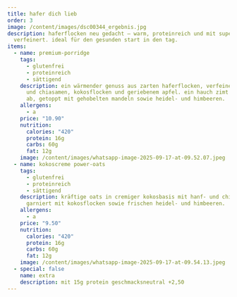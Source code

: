 ```yaml
---
title: hafer dich lieb
order: 3
image: /content/images/dsc00344_ergebnis.jpg
description: haferflocken neu gedacht – warm, proteinreich und mit superfoods
  verfeinert. ideal für den gesunden start in den tag.
items:
  - name: premium-porridge
    tags:
      - glutenfrei
      - proteinreich
      - sättigend
    description: ein wärmender genuss aus zarten haferflocken, verfeinert mit hanf-
      und chiasamen, kokosflocken und geriebenem apfel. ein hauch zimt rundet
      ab, getoppt mit gehobelten mandeln sowie heidel- und himbeeren.
    allergens:
      - a
    price: "10.90"
    nutrition:
      calories: "420"
      protein: 16g
      carbs: 60g
      fat: 12g
    image: /content/images/whatsapp-image-2025-09-17-at-09.52.07.jpeg
  - name: kokoscreme power-oats
    tags:
      - glutenfrei
      - proteinreich
      - sättigend
    description: kräftige oats in cremiger kokosbasis mit hanf- und chiasamen,
      garniert mit kokosflocken sowie frischen heidel- und himbeeren.
    allergens:
      - a
    price: "9.50"
    nutrition:
      calories: "420"
      protein: 16g
      carbs: 60g
      fat: 12g
    image: /content/images/whatsapp-image-2025-09-17-at-09.54.13.jpeg
  - special: false
    name: extra
    description: mit 15g protein geschmacksneutral +2,50
---
```

